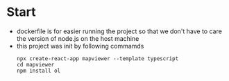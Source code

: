 # Start
* dockerfile is for easier running the project so that we don't have to care the version of node.js on the host machine
* this project was init by following commamds
    ```
    npx create-react-app mapviewer --template typescript
    cd mapviewer
    npm install ol
    ```
